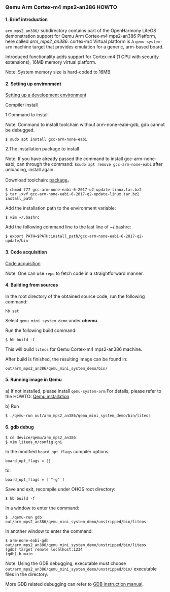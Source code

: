 ### Qemu Arm Cortex-m4 mps2-an386 HOWTO

#### 1. Brief introduction
`arm_mps2_an386/` subdirectory contains part of the OpenHarmony LiteOS demonstration support for Qemu Arm Cortex-m4 mps2-an386 Platform,
here called *arm_mps2_an386*.
cortex-m4 Virtual platform is a `qemu-system-arm` machine target that provides emulation
for a generic, arm-based board.

Introduced functionality adds support for Cortex-m4 (1 CPU with security extensions), 16MB memory virtual platform.

Note: System memory size is hard-coded to 16MB.

#### 2. Setting up environment

[Setting up a development environment](https://gitee.com/openharmony/docs/blob/HEAD/en/device-dev/quick-start/quickstart-lite-env-setup.md)

Compiler install

1.Command to install

Note: Command to install toolchain without arm-none-eabi-gdb, gdb cannot be debugged.

```
$ sudo apt install gcc-arm-none-eabi
```

2.The installation package to install

Note: If you have already passed the command to install gcc-arm-none-eabi, can through the command: `$sudo apt remove
gcc-arm-none-eabi` after unloading, install again.

Download toolchain: [package](https://armkeil.blob.core.windows.net/developer/Files/downloads/gnu-rm/6-2017q2/gcc-arm-none-eabi-6-2017-q2-update-linux.tar.bz2)。

```
$ chmod 777 gcc-arm-none-eabi-6-2017-q2-update-linux.tar.bz2
$ tar -xvf gcc-arm-none-eabi-6-2017-q2-update-linux.tar.bz2 install_path
```

Add the installation path to the environment variable:

```
$ vim ~/.bashrc
```

Add the following command line to the last line of ~/.bashrc:

```
$ export PATH=$PATH:install_path/gcc-arm-none-eabi-6-2017-q2-update/bin
```

#### 3. Code acquisition

[Code acquisition](https://gitee.com/openharmony/docs/blob/HEAD/en/device-dev/get-code/sourcecode-acquire.md)

Note: One can use `repo` to fetch code in a straightforward manner.

#### 4. Building from sources

In the root directory of the obtained source code, run the following command:

```
hb set
```

Select `qemu_mini_system_demo` under **ohemu**.

Run the following build command:
```
$ hb build -f
```

This will build `liteos` for Qemu Cortex-m4 mps2-an386 machine.


After build is finished, the resulting image can be found in:
```
out/arm_mps2_an386/qemu_mini_system_demo/bin/
```
#### 5. Running image in Qemu

a) If not installed, please install `qemu-system-arm`
For details, please refer to the HOWTO: [Qemu installation](https://gitee.com/openharmony/device_qemu/blob/HEAD/README.md)

b) Run

```
$ ./qemu-run out/arm_mps2_an386/qemu_mini_system_demo/bin/liteos
```

#### 6. gdb debug

```
$ cd device/qemu/arm_mps2_an386
$ vim liteos_m/config.gni
```

In the modified `board_opt_flags` compiler options:

```
board_opt_flags = []
```
to:

```
board_opt_flags = [ "-g" ]
```

Save and exit, recompile under OHOS root directory:

```
$ hb build -f
```

In a window to enter the command:

```
$ ./qemu-run gdb out/arm_mps2_an386/qemu_mini_system_demo/unstripped/bin/liteos
```

In another window to enter the command:

```
$ arm-none-eabi-gdb out/arm_mps2_an386/qemu_mini_system_demo/unstripped/bin/liteos
(gdb) target remote localhost:1234
(gdb) b main
```

Note: Using the GDB debugging, executable must choose `out/arm_mps2_an386/qemu_mini_system_demo/unstripped/bin/` executable files in the
directory.

More GDB related debugging can refer to [GDB instruction manual](https://sourceware.org/gdb/current/onlinedocs/gdb).
